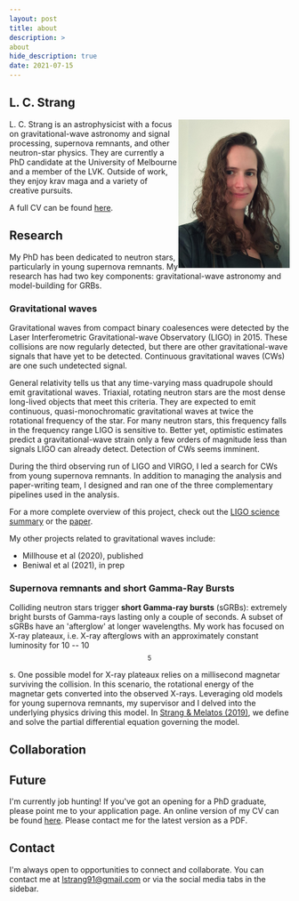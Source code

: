 ```yaml
---
layout: post
title: about
description: >
about
hide_description: true
date: 2021-07-15
---
```



## L. C. Strang


<img src="/assets/img/strang.jpg" alt="Photograph of L. C. Strang" width="200" style="float:right"/>

L. C. Strang is an astrophysicist with a focus on gravitational-wave astronomy and signal processing, supernova remnants, and other neutron-star physics. They are currently a PhD candidate at the University of Melbourne and a member of the LVK. Outside of work, they enjoy krav maga and a variety of creative pursuits.

A full CV can be found [here](/cv).

## Research
My PhD has been dedicated to neutron stars, particularly in young supernova remnants.
My research has had two key components: gravitational-wave astronomy and model-building for GRBs.

### Gravitational waves

Gravitational waves from compact binary coalesences were detected by the Laser Interferometric Gravitational-wave Observatory (LIGO) in 2015.
These collisions are now regularly detected, but there are other gravitational-wave signals that have yet to be detected. 
Continuous gravitational waves (CWs) are one such undetected signal. 

General relativity tells us that any time-varying mass quadrupole should emit gravitational waves.
Triaxial, rotating neutron stars are the most dense long-lived objects that meet this criteria.
They are expected to emit continuous, quasi-monochromatic gravitational waves at twice the rotational frequency of the star.
For many neutron stars, this frequency falls in the frequency range LIGO is sensitive to.
Better yet, optimistic estimates predict a gravitational-wave strain only a few orders of magnitude less than signals LIGO can already detect. 
Detection of CWs seems imminent. 

During the third observing run of LIGO and VIRGO, I led a search for CWs from young supernova remnants.
In addition to managing the analysis and paper-writing team, I designed and ran one of the three complementary pipelines used in the analysis.

For a more complete overview of this project, check out the [LIGO science summary](https://ligo.org/science/Publication-O3aDirectedSNR/index.php) or the [paper](https://arxiv.org/abs/2105.11641).

My other projects related to gravitational waves include:

* Millhouse et al (2020), published
* Beniwal et al (2021), in prep

### Supernova remnants and short Gamma-Ray Bursts

Colliding neutron stars trigger **short Gamma-ray bursts** (sGRBs): extremely bright bursts of Gamma-rays lasting only a couple of seconds. 
A subset of sGRBs have an 'afterglow' at longer wavelengths.
My work has focused on X-ray plateaux, i.e. X-ray afterglows with an approximately constant luminosity for 10 -- 10$$^5$$ s.
One possible model for X-ray plateaux relies on a millisecond magnetar surviving the collision. 
In this scenario, the rotational energy of the magnetar gets converted into the observed X-rays.
Leveraging old models for young supernova remnants, my supervisor and I delved into the underlying physics driving this model.
In [Strang & Melatos (2019)](papers/StrangMelatos2019), we define and solve the partial differential equation governing the model.
<!-- In CITE, we team up with colleages at Monash University to use this model to infer the underlying properties of the magnetar driving the plateau. -->

## Collaboration

## Future

I'm currently job hunting! If you've got an opening for a PhD graduate, please point me to your application page.
An online version of my CV can be found [here](/cv).
Please contact me for the latest version as a PDF.

## Contact
I'm always open to opportunities to connect and collaborate. You can contact me at lstrang91@gmail.com or via the social media tabs in the sidebar.
